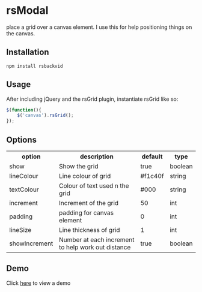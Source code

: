 rsModal
=======

place a grid over a canvas element. I use this for help positioning things on the canvas.

**Installation**
--
```
npm install rsbackvid
```

**Usage**
--

After including jQuery and the rsGrid plugin, instantiate rsGrid like so:

```javascript
$(function(){
    $('canvas').rsGrid();
});
```

**Options**
--
<table class="table">
    <tbody>
        <tr>
            <th>option</th>
            <th>description</th>
            <th>default</th>
            <th>type</th>
        </tr>
        <tr>
            <td>show</td>
            <td>Show the grid</td>
            <td>true</td>
            <td>boolean</td>
         </tr>
        <tr>
            <td>lineColour</td>
            <td>Line colour of grid</td>
            <td>#f1c40f</td>
            <td>string</td>
        </tr>
        <tr>
            <td>textColour</td>
            <td>Colour of text used n the grid</td>
            <td>#000</td>
            <td>string</td>
        </tr>
        <tr>
            <td>increment</td>
            <td>Increment of the grid</td>
            <td>50</td>
            <td>int</td>
        </tr>
        <tr>
            <td>padding</td>
            <td>padding for canvas element</td>
            <td>0</td>
            <td>int</td>
        </tr>  
        <tr>
            <td>lineSize</td>
            <td>Line thickness of grid</td>
            <td>1</td>
            <td>int</td>
        </tr>  
        <tr>
            <td>showIncrement</td>
            <td>Number at each increment to help work out distance</td>
            <td>true</td>
            <td>boolean</td>
        </tr>
    </tbody>
</table>

**Demo**
--
Click <a href="http://www.rstandley.co.uk/rsgrid-jquery-plugin/" target="_blank">here</a> to view a demo